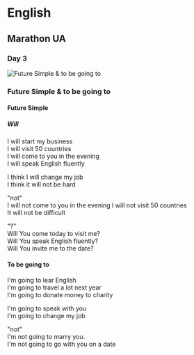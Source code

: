 ﻿# English
## Marathon UA
### Day 3
![Future Simple & to be going to](https://github.com/AndriiKot/Future_Simple__Marathon__UA/blob/main/PreInter_Day3__Future_Simple__to_be_going_to.jpg)

### Future Simple & to be going to

#### Future Simple
##### Will           

I will start my business              
I will visit 50 countries             
I will come to you in the evening      
I will speak English fluently          

I think I will change my job           
I think it will not be hard            

"not"           
I will not come to you in the evening
I will not visit 50 countries          
It will not be difficult               

"?"         
Will You come today  to visit me?      
Will You speak English fluently?       
Will You invite me to the date?          


#### To be going to

I'm going to lear English                  
I'm going to travel a lot next year        
I'm going to donate money to charity      

I'm going to speak with you                
I'm going to change my job                 
                           
"not"   
I'm not going to marry you.                
I'm not going to go with you on a date     




